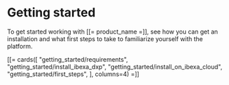 # Getting started

To get started working with [[= product_name =]], see how you can get an installation and what first steps to take to familiarize yourself with the platform.

[[= cards([
    "getting_started/requirements",
    "getting_started/install_ibexa_dxp",
    "getting_started/install_on_ibexa_cloud",
    "getting_started/first_steps",
], columns=4) =]]
